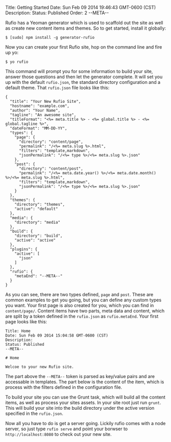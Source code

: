 Title: Getting Started
Date: Sun Feb 09 2014 19:46:43 GMT-0600 (CST)
Description: 
Status: Published
Order: 2
--META--

Rufio has a Yeoman generator which is used to scaffold out the site as well as create new content items and themes.  So to get started, install it globally:

```
$ [sudo] npm install -g generator-rufio
```

Now you can create your first Rufio site, hop on the command line and fire up yo:

```
$ yo rufio
```

This command will prompt you for some information to build your site, answer those questions and then let the generator complete.  It will set you up with the default `rufio.json`, the standard directory configuration and a default theme.  That `rufio.json` file looks like this:

```
{
  "title": "Your New Rufio Site",
  "hostname": "example.com",
  "author": "Your Name",
  "tagline": "An awesome site",
  "titleFormat": "<%= meta.title %> - <%= global.title %> - <%= global.tagline %>",
  "dateFormat": "MM-DD-YY",
  "types": {
    "page": {
      "directory": "content/page",
      "permalink": "/<%= meta.slug %>.html",
      "filters": "template,markdown",
      "jsonPermalink": "/<%= type %>/<%= meta.slug %>.json"
    },
    "post": {
      "directory": "content/post",
      "permalink": "/<%= meta.date.year() %>/<%= meta.date.month() %>/<%= meta.slug %>.html",
      "filters": "template,markdown",
      "jsonPermalink": "/<%= type %>/<%= meta.slug %>.json"
    }
  },
  "themes": {
    "directory": "themes",
    "active": "default"
  },
  "media": {
    "directory": "media"
  },
  "build": {
    "directory": "build",
    "active": "active"
  },
  "plugins": {
    "active": [
      "json"
    ]
  },
  "rufio": {
    "metaEnd": "--META--"
  }
}
```

As you can see, there are two types defined, `page` and `post`.  These are common examples to get you going, but you can define any custom types you want.  Your first page is also created for you, which you can find in `content/page/`.  Content items have two parts, meta data and content, which are split by a token defined in the `rufio.json` as `rufio.metaEnd`.  Your first page looks like this:

```
Title: Home
Date: Sun Feb 09 2014 15:04:58 GMT-0600 (CST)
Description: 
Status: Published
--META--

# Home

Welcoe to your new Rufio site.
```

The part above the `--META--` token is parsed as key/value pairs and are accessable in templates.  The part below is the content of the item, which is process with the filters defined in the configuration file.

To build your site you can use the Grunt task, which will build all the content items, as well as process your sites assets.  In your site root just run `grunt`.  This will build your site into the build directory under the active version specified in the `rufio.json`.

Now all you have to do is get a server going.  Lickily rufio comes with a node server, so just type `rufio serve` and point your borwser to `http://localhost:8080` to check out your new site.
